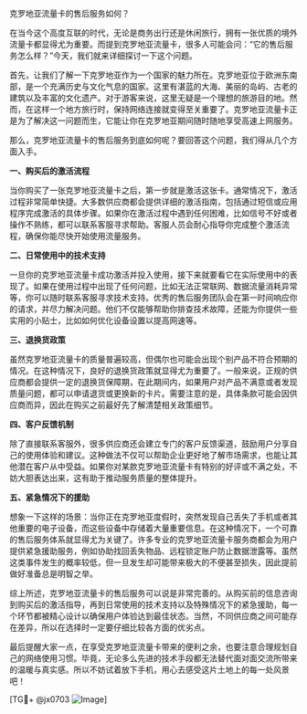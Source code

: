 克罗地亚流量卡的售后服务如何？

在当今这个高度互联的时代，无论是商务出行还是休闲旅行，拥有一张优质的境外流量卡都显得尤为重要。而提到克罗地亚流量卡，很多人可能会问：“它的售后服务怎么样？”今天，我们就来详细探讨一下这个问题。

首先，让我们了解一下克罗地亚作为一个国家的魅力所在。克罗地亚位于欧洲东南部，是一个充满历史与文化气息的国家。这里有湛蓝的大海、美丽的岛屿、古老的建筑以及丰富的文化遗产。对于游客来说，这里无疑是一个理想的旅游目的地。然而，在这样一个地方旅行时，保持网络连接就变得至关重要了。克罗地亚流量卡正是为了解决这一问题而生，它能让你在克罗地亚期间随时随地享受高速上网服务。

那么，克罗地亚流量卡的售后服务到底如何呢？要回答这个问题，我们得从几个方面入手。

**一、购买后的激活流程**

当你购买了一张克罗地亚流量卡之后，第一步就是激活这张卡。通常情况下，激活过程非常简单快捷。大多数供应商都会提供详细的激活指南，包括通过短信或应用程序完成激活的具体步骤。如果你在激活过程中遇到任何困难，比如信号不好或者操作不熟练，都可以联系客服寻求帮助。客服人员会耐心指导你完成整个激活流程，确保你能尽快开始使用流量服务。

**二、日常使用中的技术支持**

一旦你的克罗地亚流量卡成功激活并投入使用，接下来就要看它在实际使用中的表现了。如果在使用过程中出现了任何问题，比如无法正常联网、数据流量消耗异常等，你可以随时联系客服寻求技术支持。优秀的售后服务团队会在第一时间响应你的请求，并尽力解决问题。他们不仅能够帮助你排查技术故障，还能为你提供一些实用的小贴士，比如如何优化设备设置以提高网速等。

**三、退换货政策**

虽然克罗地亚流量卡的质量普遍较高，但偶尔也可能会出现个别产品不符合预期的情况。在这种情况下，良好的退换货政策就显得尤为重要了。一般来说，正规的供应商都会提供一定的退换货保障期，在此期间内，如果用户对产品不满意或者发现质量问题，都可以申请退货或更换新的卡片。需要注意的是，具体条款可能会因供应商而异，因此在购买之前最好先了解清楚相关政策细节。

**四、客户反馈机制**

除了直接联系客服外，很多供应商还会建立专门的客户反馈渠道，鼓励用户分享自己的使用体验和建议。这种做法不仅可以帮助企业更好地了解市场需求，也能让其他潜在客户从中受益。如果你对某款克罗地亚流量卡有特别的好评或不满之处，不妨大胆表达出来，这有助于推动服务质量的整体提升。

**五、紧急情况下的援助**

想象一下这样的场景：当你正在克罗地亚度假时，突然发现自己丢失了手机或者其他重要的电子设备，而这些设备中存储着大量重要信息。在这种情况下，一个可靠的售后服务体系就显得尤为关键了。许多专业的克罗地亚流量卡服务商都会为用户提供紧急援助服务，例如协助找回丢失物品、远程锁定账户防止数据泄露等。虽然这类事件发生的概率较低，但一旦发生却可能带来极大的不便甚至损失，因此提前做好准备总是明智之举。

综上所述，克罗地亚流量卡的售后服务可以说是非常完善的。从购买前的信息咨询到购买后的激活指导，再到日常使用的技术支持以及特殊情况下的紧急援助，每一个环节都被精心设计以确保用户体验达到最佳状态。当然，不同供应商之间可能存在差异，所以在选择时一定要仔细比较各方面的优劣点。

最后提醒大家一点，在享受克罗地亚流量卡带来的便利之余，也要注意合理规划自己的网络使用习惯。毕竟，无论多么先进的技术手段都无法替代面对面交流所带来的温暖与真实感。所以不妨试着放下手机，用心去感受这片土地上的每一处风景吧！

[TG💪+ @jx0703 ![Image](https://github.com/user-attachments/assets/dbca1d08-cadb-493c-b0ec-ad6f7a83f270)]